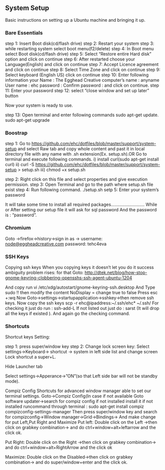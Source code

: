 ## System Setup
Basic instructions on setting up a Ubuntu machine and bringing it up.

### Bare Essentials


step  1: Insert Boot disk(cd/flash drive)
step  2: Restart your system
step  3: while restarting system select boot menu(f2/delete)
step  4: In Boot menu select Boot disk(cd/flash drive)
step  5: Select “Restore entire Hard disk” option and click on continue
step  6: After restarted choose your Language(English) and click on continue
step  7: Accept Licence agreement and click on continue
step  8: Select Time Zone and click on continue
step  9: Select keyboard (English US) click on continue
step 10: Enter following information
your Name 		: The Egghead Creative
computer’s name	: anyname
User name		: ehc
password		: 
Confirm password	: 
and click on continue.
step 11: Enter your password
step 12: select “close window and set up later” button

Now your system is ready to use.

step 13: Open terminal and enter following commands
		sudo apt-get update.
		sudo apt-get upgrade

### Boostrap
step 1: Go to https://github.com/ehc/dotfiles/blob/master/support/system-setup and select Raw tab and copy whole content and past it in local directory file with any name with .sh extension(Ex. setup.sh).OR 
Go to terminal and execute following commands.
i) install curl(sudo apt-get install curl)
ii) curl -S https://github.com/ehc/dotfiles/blob/master/support/system-setup > setup.sh
iii) chmod +x setup.sh


step 2: Right click on this file and select properties and give execution permission. 
step 3: Open Terminal and go to the path where setup.sh file exist
step 4: Run following command.
		./setup.sh
setp 5: Enter your system’s password

It will take some time to install all required packages………………………
While or After setting our setup file it will ask for sql password And the password is : “password”.

### Chromium
Goto ->firefox->history->sign in as -> 	username: node@eggheadcreative.com 
 	password: tehc4eva

### SSH Keys

Copying ssh keys
When you copying keys it doesn’t let you do it success ambiguity problem rises: for that 
Goto: http://dtek.net/blog/how-stop-gnome-keyring-clobbering-opensshs-ssh-agent-ubuntu-1204

And copy run vi /etc/xdg/autostart/gnome-keyring-ssh.desktop
And Type sudo !!  then modify the content  NoDisplay  = change true to false 
Press esc +:wq
Now Goto->settings->startupapplication->sshkey->then remove ssh keys.
Now copy the ssh keys 
scp -r ehc@ipaddress:~/.ssh/ehc*  ~/.ssh/
For checking it just do run :   ssh-add-L 
If not listed out just do :	sarst (It will drop all the keys if existed ).  And again  go the  checking command.

### Shortcuts

Shortcut keys Setting:

step 1: press super/window key
step 2: Change lock screen key: Select settings->Keyboard-> shortcut -> system in left side list and change screen Lock shortcut a super+L.

Hide Launcher tab
 
Select settings->Apperance->”ON”(so that Left side bar will not be standby mode).



Compiz Config
Shortcuts for advanced window manager able to set our terminal settings.
Goto->Compiz Config(In case if not available Goto software updater->search for compiz config if not installed install it if not installed runcommand through terminal : 
sudo apt-get install compiz compizconfig-settings-manager 
Then press super/window key and search for 
 compizconfig->Window manager->Grid->Bindings->  And make change for put Left,Put Right and Maximize
Put left: Double click on the <Control><Primary><Alt><Super>Left ->then click on grabkey combination-> and do ctrl+window+alt+leftarrow and the click ok.

Put Right: Double click on the <Control><Primary><Alt><Super>Right ->then click on grabkey combination-> and do ctrl+window+alt+RightArrow and the click ok

Maximize: Double click on the Disabled->then click on grabkey combination-> and do super/window+enter and the click ok.

